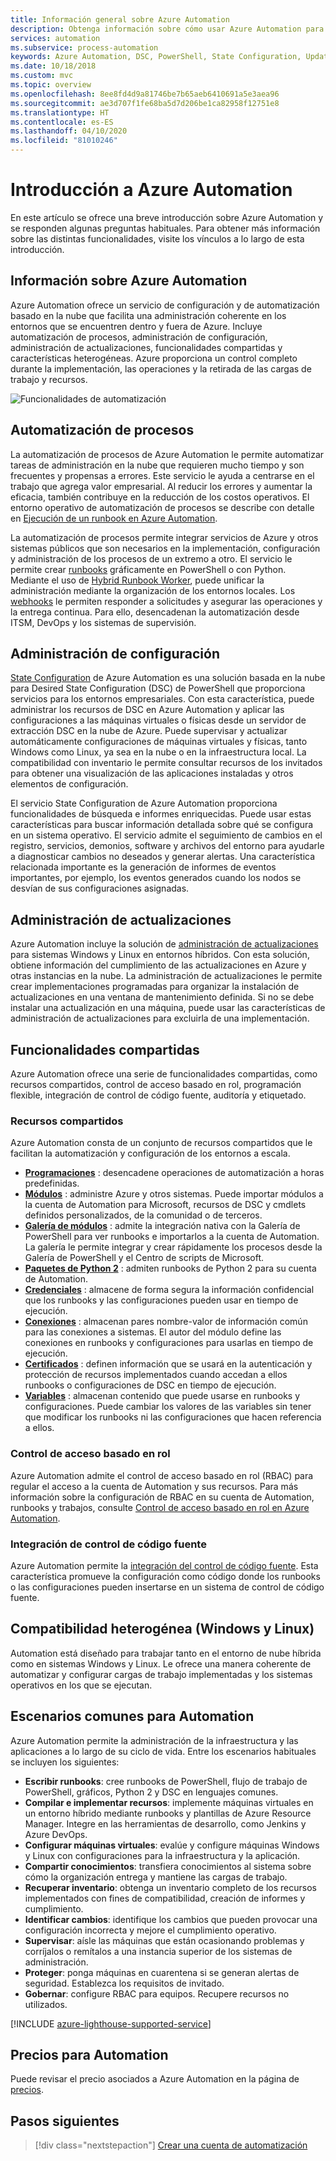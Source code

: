 ```yaml
---
title: Información general sobre Azure Automation
description: Obtenga información sobre cómo usar Azure Automation para automatizar el ciclo de vida de la infraestructura y las aplicaciones.
services: automation
ms.subservice: process-automation
keywords: Azure Automation, DSC, PowerShell, State Configuration, Update Management, Change Tracking, DSC, inventario, runbooks, Python, gráfico
ms.date: 10/18/2018
ms.custom: mvc
ms.topic: overview
ms.openlocfilehash: 8ee8fd4d9a81746be7b65aeb6410691a5e3aea96
ms.sourcegitcommit: ae3d707f1fe68ba5d7d206be1ca82958f12751e8
ms.translationtype: HT
ms.contentlocale: es-ES
ms.lasthandoff: 04/10/2020
ms.locfileid: "81010246"
---
```

# <a name="an-introduction-to-azure-automation"></a>Introducción a Azure Automation

En este artículo se ofrece una breve introducción sobre Azure Automation y se responden algunas preguntas habituales. Para obtener más información sobre las distintas funcionalidades, visite los vínculos a lo largo de esta introducción.

## <a name="about-azure-automation"></a>Información sobre Azure Automation

Azure Automation ofrece un servicio de configuración y de automatización basado en la nube que facilita una administración coherente en los entornos que se encuentren dentro y fuera de Azure. Incluye automatización de procesos, administración de configuración, administración de actualizaciones, funcionalidades compartidas y características heterogéneas. Azure proporciona un control completo durante la implementación, las operaciones y la retirada de las cargas de trabajo y recursos.

![Funcionalidades de automatización](media/automation-overview/automation-overview.png)

## <a name="process-automation"></a>Automatización de procesos

La automatización de procesos de Azure Automation le permite automatizar tareas de administración en la nube que requieren mucho tiempo y son frecuentes y propensas a errores. Este servicio le ayuda a centrarse en el trabajo que agrega valor empresarial. Al reducir los errores y aumentar la eficacia, también contribuye en la reducción de los costos operativos. El entorno operativo de automatización de procesos se describe con detalle en [Ejecución de un runbook en Azure Automation](automation-runbook-execution.md).

La automatización de procesos permite integrar servicios de Azure y otros sistemas públicos que son necesarios en la implementación, configuración y administración de los procesos de un extremo a otro. El servicio le permite crear [runbooks](automation-runbook-types.md) gráficamente en PowerShell o con Python. Mediante el uso de [Hybrid Runbook Worker](automation-hybrid-runbook-worker.md), puede unificar la administración mediante la organización de los entornos locales. Los [webhooks](automation-webhooks.md) le permiten responder a solicitudes y asegurar las operaciones y la entrega continua. Para ello, desencadenan la automatización desde ITSM, DevOps y los sistemas de supervisión. 

## <a name="configuration-management"></a>Administración de configuración

[State Configuration](automation-dsc-overview.md) de Azure Automation es una solución basada en la nube para Desired State Configuration (DSC) de PowerShell que proporciona servicios para los entornos empresariales. Con esta característica, puede administrar los recursos de DSC en Azure Automation y aplicar las configuraciones a las máquinas virtuales o físicas desde un servidor de extracción DSC en la nube de Azure. Puede supervisar y actualizar automáticamente configuraciones de máquinas virtuales y físicas, tanto Windows como Linux, ya sea en la nube o en la infraestructura local. La compatibilidad con inventario le permite consultar recursos de los invitados para obtener una visualización de las aplicaciones instaladas y otros elementos de configuración.
 
El servicio State Configuration de Azure Automation proporciona funcionalidades de búsqueda e informes enriquecidas. Puede usar estas características para buscar información detallada sobre qué se configura en un sistema operativo. El servicio admite el seguimiento de cambios en el registro, servicios, demonios, software y archivos del entorno para ayudarle a diagnosticar cambios no deseados y generar alertas. Una característica relacionada importante es la generación de informes de eventos importantes, por ejemplo, los eventos generados cuando los nodos se desvían de sus configuraciones asignadas. 

## <a name="update-management"></a>Administración de actualizaciones

Azure Automation incluye la solución de [administración de actualizaciones](automation-update-management.md) para sistemas Windows y Linux en entornos híbridos. Con esta solución, obtiene información del cumplimiento de las actualizaciones en Azure y otras instancias en la nube. La administración de actualizaciones le permite crear implementaciones programadas para organizar la instalación de actualizaciones en una ventana de mantenimiento definida. Si no se debe instalar una actualización en una máquina, puede usar las características de administración de actualizaciones para excluirla de una implementación.

## <a name="shared-capabilities"></a>Funcionalidades compartidas

Azure Automation ofrece una serie de funcionalidades compartidas, como recursos compartidos, control de acceso basado en rol, programación flexible, integración de control de código fuente, auditoría y etiquetado.

### <a name="shared-resources"></a><a name="shared-resources"></a>Recursos compartidos

Azure Automation consta de un conjunto de recursos compartidos que le facilitan la automatización y configuración de los entornos a escala.

* **[Programaciones](automation-schedules.md)** : desencadene operaciones de automatización a horas predefinidas.
* **[Módulos](automation-integration-modules.md)** : administre Azure y otros sistemas. Puede importar módulos a la cuenta de Automation para Microsoft, recursos de DSC y cmdlets definidos personalizados, de la comunidad o de terceros.
* **[Galería de módulos](automation-runbook-gallery.md)** : admite la integración nativa con la Galería de PowerShell para ver runbooks e importarlos a la cuenta de Automation. La galería le permite integrar y crear rápidamente los procesos desde la Galería de PowerShell y el Centro de scripts de Microsoft.
* **[Paquetes de Python 2](python-packages.md)** : admiten runbooks de Python 2 para su cuenta de Automation.
* **[Credenciales](automation-credentials.md)** : almacene de forma segura la información confidencial que los runbooks y las configuraciones pueden usar en tiempo de ejecución.
* **[Conexiones](automation-connections.md)** : almacenan pares nombre-valor de información común para las conexiones a sistemas. El autor del módulo define las conexiones en runbooks y configuraciones para usarlas en tiempo de ejecución.
* **[Certificados](automation-certificates.md)** : definen información que se usará en la autenticación y protección de recursos implementados cuando accedan a ellos runbooks o configuraciones de DSC en tiempo de ejecución. 
* **[Variables](automation-variables.md)** : almacenan contenido que puede usarse en runbooks y configuraciones. Puede cambiar los valores de las variables sin tener que modificar los runbooks ni las configuraciones que hacen referencia a ellos.

### <a name="role-based-access-control"></a>Control de acceso basado en rol

Azure Automation admite el control de acceso basado en rol (RBAC) para regular el acceso a la cuenta de Automation y sus recursos. Para más información sobre la configuración de RBAC en su cuenta de Automation, runbooks y trabajos, consulte [Control de acceso basado en rol en Azure Automation](automation-role-based-access-control.md).

### <a name="source-control-integration"></a>Integración de control de código fuente

Azure Automation permite la [integración del control de código fuente](source-control-integration.md). Esta característica promueve la configuración como código donde los runbooks o las configuraciones pueden insertarse en un sistema de control de código fuente.

## <a name="heterogeneous-support-windows-and-linux"></a>Compatibilidad heterogénea (Windows y Linux)

Automation está diseñado para trabajar tanto en el entorno de nube híbrida como en sistemas Windows y Linux. Le ofrece una manera coherente de automatizar y configurar cargas de trabajo implementadas y los sistemas operativos en los que se ejecutan.

## <a name="common-scenarios-for-automation"></a>Escenarios comunes para Automation

Azure Automation permite la administración de la infraestructura y las aplicaciones a lo largo de su ciclo de vida. Entre los escenarios habituales se incluyen los siguientes:

* **Escribir runbooks**: cree runbooks de PowerShell, flujo de trabajo de PowerShell, gráficos, Python 2 y DSC en lenguajes comunes. 
* **Compilar e implementar recursos**: implemente máquinas virtuales en un entorno híbrido mediante runbooks y plantillas de Azure Resource Manager. Integre en las herramientas de desarrollo, como Jenkins y Azure DevOps.
* **Configurar máquinas virtuales**: evalúe y configure máquinas Windows y Linux con configuraciones para la infraestructura y la aplicación.
* **Compartir conocimientos**: transfiera conocimientos al sistema sobre cómo la organización entrega y mantiene las cargas de trabajo. 
* **Recuperar inventario**: obtenga un inventario completo de los recursos implementados con fines de compatibilidad, creación de informes y cumplimiento. 
* **Identificar cambios**: identifique los cambios que pueden provocar una configuración incorrecta y mejore el cumplimiento operativo.
* **Supervisar**: aísle las máquinas que están ocasionando problemas y corríjalos o remítalos a una instancia superior de los sistemas de administración.
* **Proteger**: ponga máquinas en cuarentena si se generan alertas de seguridad. Establezca los requisitos de invitado.
* **Gobernar**: configure RBAC para equipos. Recupere recursos no utilizados.

[!INCLUDE [azure-lighthouse-supported-service](../../includes/azure-lighthouse-supported-service.md)]

## <a name="pricing-for-automation"></a>Precios para Automation

Puede revisar el precio asociados a Azure Automation en la página de [precios](https://azure.microsoft.com/pricing/details/automation/).

## <a name="next-steps"></a>Pasos siguientes

> [!div class="nextstepaction"]
> [Crear una cuenta de automatización](automation-quickstart-create-account.md)

